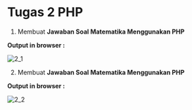 # Tugas 2 PHP

1. Membuat <b>Jawaban Soal Matematika Menggunakan PHP</b>

<b>Output in browser : </b>

![2_1](https://user-images.githubusercontent.com/92837751/195011229-88a655a9-a229-452a-84fd-ba06cb7712a5.jpg)

2. Membuat <b>Jawaban Soal Matematika Menggunakan PHP</b>

<b>Output in browser : </b>

![2_2](https://user-images.githubusercontent.com/92837751/195011234-edaee464-7c24-4c1f-8789-db307c7bac41.jpg)
